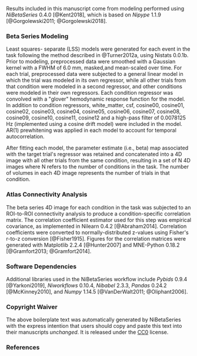 
Results included in this manuscript come from modeling
performed using *NiBetaSeries* 0.4.0 [@Kent2018],
which is based on *Nipype* 1.1.9 [@Gorgolewski2011; @Gorgolewski2018].

### Beta Series Modeling

Least squares- separate (LSS) models were generated for each event in the task
following the method described in @Turner2012a, using Nistats 0.0.1b.            
Prior to modeling, preprocessed data were smoothed with a Gaussian kernel with a FWHM of 6.0 mm, masked,and mean-scaled over time.
For each trial, preprocessed data were subjected to a general linear model in
which the trial was modeled in its own regressor, while all other trials from
that condition were modeled in a second regressor, and other conditions were
modeled in their own regressors.            Each condition regressor was convolved with a
"glover" hemodynamic response function for the model.        
In addition to condition regressors, white_matter, csf, cosine00, cosine01, cosine02, cosine03, cosine04, cosine05, cosine06, cosine07, cosine08, cosine09, cosine10, cosine11, cosine12 and a
high-pass filter of 0.0078125 Hz (implemented using a cosine drift model) were
included in the model.
AR(1) prewhitening was applied in each model to account for temporal
autocorrelation.        


After fitting each model, the parameter estimate (i.e., beta) map
associated with the target trial's regressor was retained and concatenated
into a 4D image with all other trials from the same condition, resulting
in a set of N 4D images where N refers to the number of conditions in the task.
The number of volumes in each 4D image represents the number of trials in that
condition.        

### Atlas Connectivity Analysis

The beta series 4D image for each condition in the task was subjected to an
ROI-to-ROI connectivity analysis to produce a condition-specific correlation
matrix.
The correlation coefficient estimator used for this step was empirical
covariance, as implemented in Nilearn 0.4.2 [@Abraham2014].
Correlation coefficients were converted to normally-distributed z-values using
Fisher's r-to-z conversion [@Fisher1915].
Figures for the correlation matrices were generated with
Matplotlib 2.2.4 [@Hunter2007] and MNE-Python 0.18.2
[@Gramfort2013; @Gramfort2014].


### Software Dependencies

Additional libraries used in the NiBetaSeries workflow include
*Pybids* 0.9.4 [@Yarkoni2019], *Niworkflows* 0.10.4,
*Nibabel* 2.3.3, *Pandas* 0.24.2 [@McKinney2010], and
*Numpy* 1.14.5 [@VanDerWalt2011; @Oliphant2006].

### Copyright Waiver
The above boilerplate text was automatically generated by NiBetaSeries
with the express intention that users should copy and paste this
text into their manuscripts *unchanged*.
It is released under the [CC0](https://creativecommons.org/publicdomain/zero/1.0/) license.

### References
